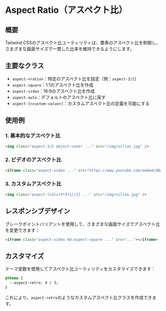 # Aspect Ratio（アスペクト比）

## 概要

Tailwind CSSのアスペクト比ユーティリティは、要素のアスペクト比を制御し、さまざまな画面サイズで一貫した比率を維持できるようにします。

## 主要なクラス

- `aspect-<ratio>`：特定のアスペクト比を設定（例：`aspect-3/2`）
- `aspect-square`：1:1のアスペクト比を作成
- `aspect-video`：16:9のアスペクト比を作成
- `aspect-auto`：デフォルトのアスペクト比に戻す
- `aspect-[<custom-value>]`：カスタムアスペクト比の定義を可能にする

## 使用例

### 1. 基本的なアスペクト比

```html
<img class="aspect-3/2 object-cover ..." src="/img/villas.jpg" />
```

### 2. ビデオのアスペクト比

```html
<iframe class="aspect-video ..." src="https://www.youtube.com/embed/dQw4w9WgXcQ"></iframe>
```

### 3. カスタムアスペクト比

```html
<img class="aspect-[calc(4*3+1)/3] ..." src="/img/villas.jpg" />
```

## レスポンシブデザイン

ブレークポイントバリアントを使用して、さまざまな画面サイズでアスペクト比を変更できます：

```html
<iframe class="aspect-video md:aspect-square ..." src="..."></iframe>
```

## カスタマイズ

テーマ変数を使用してアスペクト比ユーティリティをカスタマイズできます：

```css
@theme {
  --aspect-retro: 4 / 3;
}
```

これにより、`aspect-retro`のようなカスタムアスペクト比クラスを作成できます。
